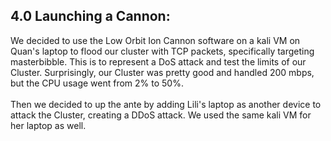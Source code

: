 <h2>4.0 Launching a Cannon:</h2>
We decided to use the Low Orbit Ion Cannon software on a kali VM on Quan's laptop to flood our cluster with TCP packets, specifically targeting masterbibble. This is to represent a DoS attack and test the limits of our Cluster. Surprisingly, our Cluster was pretty good and handled 200 mbps, but the CPU usage went from 2% to 50%. 
<br>
<br>
Then we decided to up the ante by adding Lili's laptop as another device to attack the Cluster, creating a DDoS attack. We used the same kali VM for her laptop as well. 
